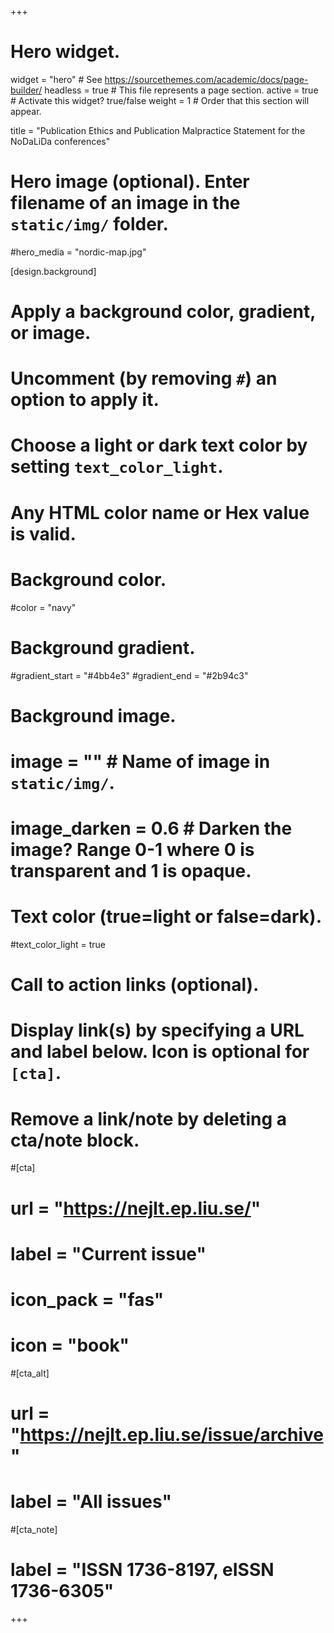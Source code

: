 +++
# Hero widget.
widget = "hero"  # See https://sourcethemes.com/academic/docs/page-builder/
headless = true  # This file represents a page section.
active = true  # Activate this widget? true/false
weight = 1  # Order that this section will appear.

title = "Publication Ethics and Publication Malpractice Statement for the NoDaLiDa conferences"

# Hero image (optional). Enter filename of an image in the `static/img/` folder.
#hero_media = "nordic-map.jpg"

[design.background]
  # Apply a background color, gradient, or image.
  #   Uncomment (by removing `#`) an option to apply it.
  #   Choose a light or dark text color by setting `text_color_light`.
  #   Any HTML color name or Hex value is valid.

  # Background color.
  #color = "navy"

  # Background gradient.
  #gradient_start = "#4bb4e3"
  #gradient_end = "#2b94c3"

  # Background image.
  # image = ""  # Name of image in `static/img/`.
  # image_darken = 0.6  # Darken the image? Range 0-1 where 0 is transparent and 1 is opaque.

  # Text color (true=light or false=dark).
  #text_color_light = true

# Call to action links (optional).
#   Display link(s) by specifying a URL and label below. Icon is optional for `[cta]`.
#   Remove a link/note by deleting a cta/note block.
#[cta]
#  url = "https://nejlt.ep.liu.se/"
#  label = "Current issue"
#  icon_pack = "fas"
#  icon = "book"

#[cta_alt]
#  url = "https://nejlt.ep.liu.se/issue/archive"
#  label = "All issues"

#[cta_note]
#  label = "ISSN 1736-8197, eISSN 1736-6305"
+++
